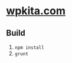 [wpkita.com](http://wpkita.com)
===============================

Build
-----
1. `npm install`
2. `grunt`
